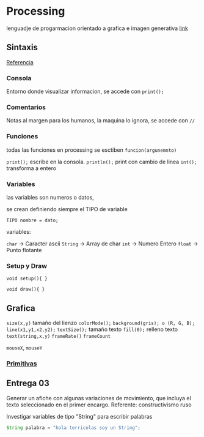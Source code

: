 
# Processing

lenguadje de progarmacion orientado a grafica e imagen generativa [link](https://processing.org/)

## Sintaxis
[Referencia](https://processing.org/reference)
### Consola
  Entorno donde visualizar informacion, se accede con ```print();```

### Comentarios
  Notas al margen para los humanos, la maquina lo ignora, se accede con ```//```

### Funciones
todas las funciones en processing se esctiben ```funcion(argunemnto)```

  ```print();``` escribe en la consola.
  ```println();``` print con cambio de linea
  ```int();``` transforma a entero
### Variables
  las variables son numeros o datos, 
  
  se crean definiendo siempre el TIPO de variable

```TIPO nombre = dato;```

  variables:

  ```char``` -> Caracter ascii
  ```String``` -> Array de char
  ```int``` -> Numero Entero
  ```float``` -> Punto flotante
### Setup y Draw
```
void setup(){ }

void draw(){ }
```
## Grafica
  ```size(x,y)``` tamaño del lienzo
  ```colorMode();```
  ```background(gris); o (R, G, B);```
  ```line(x1,y1,x2,y2);```
  ```textSize();``` tamaño texto
  ```fill(0);``` relleno texto
  ```text(string,x,y)```
  ```frameRate()```
  ```frameCount```

  ```mouseX```, ```mouseY```

### [Primitivas](https://processing.org/reference#shape-2d-primitives)

## Entrega 03

Generar un afiche con algunas variaciones de movimiento, que incluya el texto seleccionado en el primer encargo. Referente: constructivismo ruso

Investigar variables de tipo "String" para escribir palabras


```java
String palabra = "hola terricolas soy un String";
```
  
